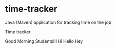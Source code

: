 # time-tracker
Java (Maven) application for tracking time on the job

Time tracker

Good Morning Students!!!
Hi
Hello
Hey
